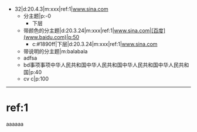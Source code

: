 - 32|d:20.4.3|m:xxx|ref:1|www.sina.com
	- 分主题|p:-0
		- 下层
	- 带颜色的分主题|d:20.3.24|m:xxx|ref:1|www.sina.com|[百度](www.baidu.com)|p:50
		- c:#1890ff|下层|d:20.3.24|m:xxx|ref:1|www.sina.com
	- 带说明的分主题|m:balabala
	- adfsa
	- bd事项事项中华人民共和国中华人民共和国中华人民共和国中华人民共和国|p:40
	- cv c|p:100
	
	
	
***
# ref:1
aaaaaa